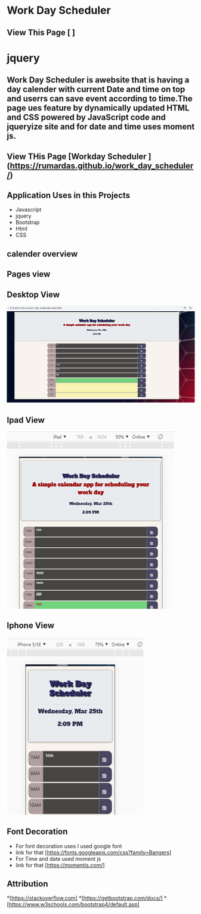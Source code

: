 # Work Day Scheduler
## View This Page [ ]
# jquery
## Work Day Scheduler is awebsite that is having a day calender  with current Date and time on top  and userrs can save event according to  time.The page ues feature by dynamically updated HTML and CSS powered by JavaScript code and jqueryize site and for date and time uses moment js.


## View THis Page [Workday Scheduler ] (https://rumardas.github.io/work_day_scheduler/)

## Application Uses in this Projects
* Javascript
* jquery
* Bootstrap
* Html
* CSS

## calender overview

## Pages  view
## Desktop View
![Test Image 1](./assets/desktop.png)
## Ipad View
![Test Image 2](./assets/ipad.png)
## Iphone View
![Test Image 2](./assets/iphone.png)
## Font Decoration 

* For font decoration uses I used google font 
* link for that [https://fonts.googleapis.com/css?family=Bangers]
* For Time and date used moment js
* link for that [https://momentjs.com/]

## Attribution
*[https://stackoverflow.com]
*[https://getbootstrap.com/docs/]
*[https://www.w3schools.com/bootstrap4/default.asp]